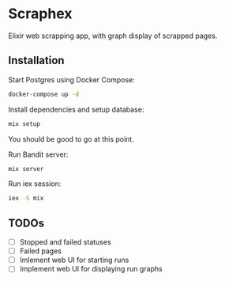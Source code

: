 # Scraphex

Elixir web scrapping app, with graph display of scrapped pages.

## Installation

Start Postgres using Docker Compose:

```bash
docker-compose up -d
```

Install dependencies and setup database:

```bash
mix setup
```

You should be good to go at this point.

Run Bandit server:

```bash
mix server
```

Run iex session:

```bash
iex -S mix
```

## TODOs

- [ ] Stopped and failed statuses
- [ ] Failed pages
- [ ] Imlement web UI for starting runs
- [ ] Implement web UI for displaying run graphs
